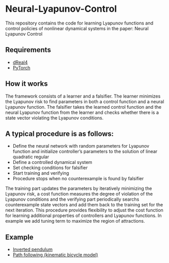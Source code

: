 # Neural-Lyapunov-Control
This repository contains the code for learning Lyapunov functions and control policies of nonlinear dynamical systems in the paper:
Neural Lyapunov Control

## Requirements
- [dReal4](https://github.com/dreal/dreal4)
- [PyTorch](https://pytorch.org/get-started/locally/)

## How it works
The framework consists of a learner and a falsifier. The learner minimizes the Lyapunov risk to find parameters in both a control function and a neural Lyapunov function. The falsifier takes the learned control function and the neural Lyapunov function from the learner and checks whether there is a state vector violating the Lyapunov conditions.

## A typical procedure is as follows:
- Define the neural network with random parameters for Lyapunov function and initialize controller’s parameters to the solution of linear quadratic regular
- Define a controlled dynamical system 
- Set checking conditions for falsifier 
- Start training and verifying 
- Procedure stops when no counterexample is found by falsifier

The training part updates the parameters by iteratively minimizing the Lyapunov risk, a cost function measures the degree of violation of the Lyapunov conditions and the verifying part periodically searchs counterexample state vectors and add them back to the training set for the next iteration. This procedure provides flexibility to adjust the cost function for learning additional properties of controllers and Lyapunov functions. In example we add tuning term to maximize the region of attractions. 

## Example
- [Inverted pendulum](https://github.com/YaChienChang/Neural-Lyapunov-Control/blob/master/Inverted%20_Pendulum.ipynb)
- [Path following (kinematic bicycle model)](https://github.com/YaChienChang/Neural-Lyapunov-Control/blob/master/Path_Following%20(kinematic%20bicycle%20model).ipynb)
